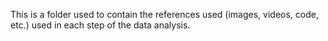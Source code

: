 This is a folder used to contain the references used (images, videos, code, etc.) used in each step of the data analysis.

